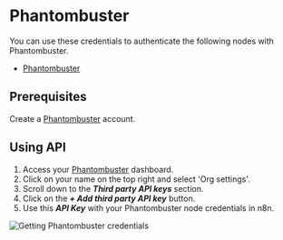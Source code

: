 # Phantombuster

You can use these credentials to authenticate the following nodes with Phantombuster.
- [Phantombuster](/integrations/nodes/n8n-nodes-base.phantombuster/)

## Prerequisites

Create a [Phantombuster](https://www.phantombuster.com/) account.

## Using API

1. Access your [Phantombuster](https://phantombuster.com/) dashboard.
2. Click on your name on the top right and select 'Org settings'.
3. Scroll down to the ***Third party API keys*** section.
4. Click on the ***+ Add third party API key*** button.
5. Use this ***API Key*** with your Phantombuster node credentials in n8n.

![Getting Phantombuster credentials](/_images/integrations/credentials/phantombuster/using-api.gif)
